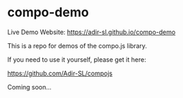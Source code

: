 # compo-demo

Live Demo Website:
https://adir-sl.github.io/compo-demo

This is a repo for demos of the compo.js library.

If you need to use it yourself, please get it here:

https://github.com/Adir-SL/compojs

Coming soon...
